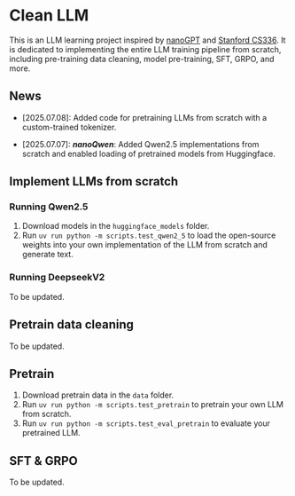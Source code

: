 # Clean LLM
This is an LLM learning project inspired by [nanoGPT](https://github.com/karpathy/nanoGPT) and [Stanford CS336](https://github.com/stanford-cs336). It is dedicated to implementing the entire LLM training pipeline from scratch, including pre-training data cleaning, model pre-training, SFT, GRPO, and more.


## News

- [2025.07.08]: Added code for pretraining LLMs from scratch with a custom-trained tokenizer.

- [2025.07.07]: ***nanoQwen***: Added Qwen2.5 implementations from scratch and enabled loading of pretrained models from Huggingface.


## Implement LLMs from scratch

### Running Qwen2.5
1. Download models in the `huggingface_models` folder.  
2. Run `uv run python -m scripts.test_qwen2_5` to load the open-source weights into your own implementation of the LLM from scratch and generate text.

### Running DeepseekV2
To be updated.

## Pretrain data cleaning
To be updated.

## Pretrain
1. Download pretrain data in the `data` folder.
2. Run `uv run python -m scripts.test_pretrain` to pretrain your own LLM from scratch.
3. Run `uv run python -m scripts.test_eval_pretrain` to evaluate your pretrained LLM.

## SFT & GRPO
To be updated.